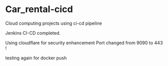 # Car_rental-cicd
Cloud computing projects using ci-cd pipeline

Jenkins CI-CD completed.

Using cloudflare for security enhancement
Port changed from 9090 to 443 !

testing again for docker push
